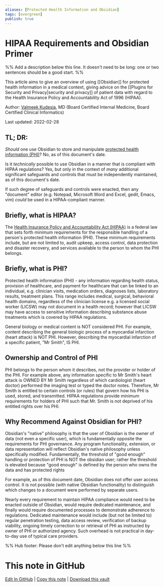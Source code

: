 ```yaml
---
aliases: [Protected Health Information and Obsidian]
tags: [evergreen]
publish: true
---
```


# HIPAA Requirements and Obsidian Primer

%% Add a description below this line. It doesn't need to be long: one or two sentences should be a good start. %%

This article aims to give an overview of using [[Obsidian]] for protected health information in a medical context, giving advice on the [[Plugins for Security and Privacy|security and privacy]] of patient data with regard to the Health Insurance Policy and Accountability Act of 1996 (HIPAA).

Author: [Valmeek Kudesia](https://www.linkedin.com/in/valmeekkudesia), MD (Board Certified Internal Medicine, Board Certified Clinical Informatics)

Last updated: 2022-02-28

## TL; DR:

_Should_ one use Obsidian to store and manipulate [protected health information (PHI)](https://www.hhs.gov/answers/hipaa/what-is-phi/index.html)? No, as of this document's date.

Is it _technically_ possible to use Obsidian in a manner that is compliant with HIPAA regulations? Yes, but only in the context of _many_ additional significant safeguards and controls that must be independently maintained, as of this document's date.

If such degree of safeguards and controls were enacted, then any "document" editor (e.g. Notepad, Microsoft Word and Excel, gedit, Emacs, vim) _could_ be used in a HIPAA-compliant manner.

## Briefly, what is HIPAA?

The [Health Insurance Policy and Accountability Act (HIPAA)](https://www.cdc.gov/phlp/publications/topic/hipaa.html) is a federal law that sets forth minimum requirements for the responsible handling of a person's protected health information (PHI). These minimum requirements include, but are not limited to, audit upkeep, access control, data protection and disaster recovery, and services available to the person to whom the PHI belongs.

## Briefly, what is PHI?

Protected health information (PHI) - any information regarding health status, provision of healthcare, and payment for healthcare that can be linked to an individual, e.g. clinician visits, medication orders, diagnoses lists, laboratory results, treatment plans. This range includes medical, surgical, behavioral health domains, regardless of the clinician license e.g. a licensed social worker (LICSW) may not document in a health record; however that LICSW may have access to sensitive information describing substance abuse treatments which is covered by HIPAA regulations.

General biology or medical content is NOT considered PHI. For example, content describing the general biologic process of a myocardial infarction (heart attack) is NOT PHI. However, describing the myocardial infarction of a specific patient, "Mr Smith", IS PHI.

## Ownership and Control of PHI

PHI belongs to the person whom it describes, not the provider or holder of the PHI. For example above, any information specific to Mr Smith's heart attack is OWNED BY Mr Smith regardless of which cardiologist (heart doctor) performed the imaging test or typed the doctor notes. Therefore, Mr Smith is entitled to certain controls (or rules) that govern how his PHI is used, stored, and transmitted. HIPAA regulations provide minimum requirements for holders of PHI such that Mr. Smith is not deprived of his entitled rights over his PHI.

## Why Recommend Against Obsidian for PHI?

Obsidian's "native" philosophy is that the user of Obsidian is the owner of data (not even a specific user), which is fundamentally opposite the requirements for PHI governance. Any program functionality, extension, or data representation will reflect Obsidian's native philosophy unless specifically modified. Fundamentally, the threshold of "good enough" handling or protection of PHI is NOT the obsidian user; rather the threshold is elevated because "good enough" is defined by the person who owns the data and has protected rights

For example, as of this document date, Obsidian does not offer user access control. It is not possible (with native Obsidian functionality) to distinguish which changes to a document were performed by separate users.

Nearly every requirement to maintain HIPAA compliance would need to be enacted outside of Obsidian, would require dedicated maintenance, and finally would require documented processes to demonstrate adherence to regulations. Dedicated maintenance would include (but not be limited to) regular penetration testing, data access review, verification of backup viability, ongoing timely correction to or retrieval of PHI as instructed by owner of PHI or authorized agency. Such overhead is not practical in day-to-day use of typical care providers.

%% Hub footer: Please don't edit anything below this line %%

# This note in GitHub

<span class="git-footer">[Edit In GitHub](https://github.dev/obsidian-community/obsidian-hub/blob/main/04%20-%20Guides%2C%20Workflows%2C%20%26%20Courses/Guides/HIPAA%20Requirements%20and%20Obsidian%20Primer.md "git-hub-edit-note") | [Copy this note](https://raw.githubusercontent.com/obsidian-community/obsidian-hub/main/04%20-%20Guides%2C%20Workflows%2C%20%26%20Courses/Guides/HIPAA%20Requirements%20and%20Obsidian%20Primer.md "git-hub-copy-note") | [Download this vault](https://github.com/obsidian-community/obsidian-hub/archive/refs/heads/main.zip "git-hub-download-vault") </span>
